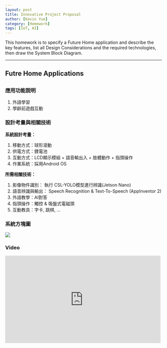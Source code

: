```yaml
---
layout: post
title: Innovative Project Proposal
author: [Kevin Yue]
category: [Homework]
tags: [IoT, AI]
---
```


This homework is to specify a Future Home application and describe the key features, list all Design Considerations and the required technologies, then draw the System Block Diagram.

---
## Futre Home Applications

## 
### 應用功能說明
1. 外語學習
2. 學齡前遊戲互動

### 設計考量與相關技術
**系統設計考量：**<br>
1. 移動方式：球形滾動
2. 供電方式：鋰電池
3. 互動方式：LCD顯示模組 + 語音輸出入 + 肢體動作 + 指頭操作
4. 作業系統：採用Android OS

**所需相關技術：**
1. 影像物件識別： 執行 CSL-YOLO模型進行辨識(Jetson Nano)
2. 語音辨識與輸出： Speech Recognition & Text-To-Speech (AppInventor 2)
3. 外語教學：AI對答
4. 指頭操作：觸控 & 吸盤式電磁頭
5. 互動教具：字卡, 跳棋, ...

### 系統方塊圖
![](https://github.com/rkuo2000/MCU-course/blob/main/images/Future_Home_companion_robot.png?raw=true)

### Video
<iframe width="500" height="281" src="https://www.youtube.com/embed/2C_KpQk_63M" title="Full Test: The Great Resistor - Resistor Color Code Lamp" frameborder="0" allow="accelerometer; autoplay; clipboard-write; encrypted-media; gyroscope; picture-in-picture" allowfullscreen></iframe>
